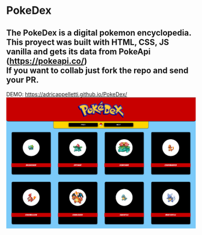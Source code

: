 # PokeDex
The PokeDex is a digital pokemon encyclopedia.<br>
This proyect was built with HTML, CSS, JS vanilla and gets its data from PokeApi (https://pokeapi.co/)<br>
If you want to collab just fork the repo and send your PR.
--

DEMO: https://adricappelletti.github.io/PokeDex/
![ScreenShot](https://github.com/AdriCappelletti/PokeDex/blob/master/images/demo-img.png)
